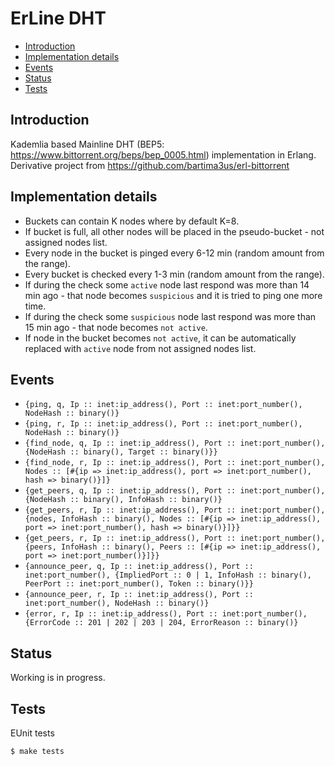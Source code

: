 ErLine DHT
=====

- [Introduction](#introduction)
- [Implementation details](#implementation_details)
- [Events](#events)
- [Status](#status)
- [Tests](#tests)

## <a name="introduction">Introduction</a> ##

Kademlia based Mainline DHT (BEP5: https://www.bittorrent.org/beps/bep_0005.html) implementation in Erlang.<br/>
Derivative project from https://github.com/bartima3us/erl-bittorrent

## <a name="implementation_details">Implementation details</a> ##

* Buckets can contain K nodes where by default K=8.
* If bucket is full, all other nodes will be placed in the pseudo-bucket - not assigned nodes list.
* Every node in the bucket is pinged every 6-12 min (random amount from the range).
* Every bucket is checked every 1-3 min (random amount from the range).
* If during the check some `active` node last respond was more than 14 min ago - that node becomes `suspicious` and it is tried to ping one more time.
* If during the check some `suspicious` node last respond was more than 15 min ago - that node becomes `not active`.
* If node in the bucket becomes `not active`, it can be automatically replaced with `active` node from not assigned nodes list.

## <a name="events">Events</a> ##

* ```{ping, q, Ip :: inet:ip_address(), Port :: inet:port_number(), NodeHash :: binary()}```
* ```{ping, r, Ip :: inet:ip_address(), Port :: inet:port_number(), NodeHash :: binary()}```
* ```{find_node, q, Ip :: inet:ip_address(), Port :: inet:port_number(), {NodeHash :: binary(), Target :: binary()}}```
* ```{find_node, r, Ip :: inet:ip_address(), Port :: inet:port_number(), Nodes :: [#{ip => inet:ip_address(), port => inet:port_number(), hash => binary()}]}```
* ```{get_peers, q, Ip :: inet:ip_address(), Port :: inet:port_number(), {NodeHash :: binary(), InfoHash :: binary()}```
* ```{get_peers, r, Ip :: inet:ip_address(), Port :: inet:port_number(), {nodes, InfoHash :: binary(), Nodes :: [#{ip => inet:ip_address(), port => inet:port_number(), hash => binary()}]}}```
* ```{get_peers, r, Ip :: inet:ip_address(), Port :: inet:port_number(), {peers, InfoHash :: binary(), Peers :: [#{ip => inet:ip_address(), port => inet:port_number()}]}}```
* ```{announce_peer, q, Ip :: inet:ip_address(), Port :: inet:port_number(), {ImpliedPort :: 0 | 1, InfoHash :: binary(), PeerPort :: inet:port_number(), Token :: binary()}}```
* ```{announce_peer, r, Ip :: inet:ip_address(), Port :: inet:port_number(), NodeHash :: binary()}```
* ```{error, r, Ip :: inet:ip_address(), Port :: inet:port_number(), {ErrorCode :: 201 | 202 | 203 | 204, ErrorReason :: binary()}```

## <a name="status">Status</a> ##

Working is in progress.

## <a name="tests">Tests</a> ##

EUnit tests
```
$ make tests
```